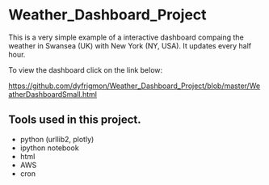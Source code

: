 # Weather_Dashboard_Project

This is a very simple example of a interactive dashboard compaing the weather in Swansea (UK) with New York (NY, USA). It updates every half hour.

To view the dashboard click on the link below:

https://github.com/dyfrigmon/Weather_Dashboard_Project/blob/master/WeatherDashboardSmall.html

## Tools used in this project.
- python (urllib2, plotly)
- ipython notebook
- html
- AWS
- cron
